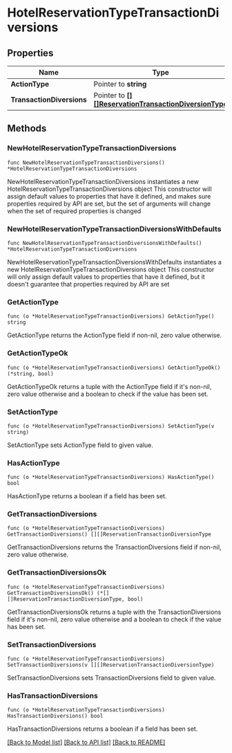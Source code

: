 # HotelReservationTypeTransactionDiversions

## Properties

Name | Type | Description | Notes
------------ | ------------- | ------------- | -------------
**ActionType** | Pointer to **string** |  | [optional] 
**TransactionDiversions** | Pointer to [**[][]ReservationTransactionDiversionType**]([]ReservationTransactionDiversionType.md) |  | [optional] 

## Methods

### NewHotelReservationTypeTransactionDiversions

`func NewHotelReservationTypeTransactionDiversions() *HotelReservationTypeTransactionDiversions`

NewHotelReservationTypeTransactionDiversions instantiates a new HotelReservationTypeTransactionDiversions object
This constructor will assign default values to properties that have it defined,
and makes sure properties required by API are set, but the set of arguments
will change when the set of required properties is changed

### NewHotelReservationTypeTransactionDiversionsWithDefaults

`func NewHotelReservationTypeTransactionDiversionsWithDefaults() *HotelReservationTypeTransactionDiversions`

NewHotelReservationTypeTransactionDiversionsWithDefaults instantiates a new HotelReservationTypeTransactionDiversions object
This constructor will only assign default values to properties that have it defined,
but it doesn't guarantee that properties required by API are set

### GetActionType

`func (o *HotelReservationTypeTransactionDiversions) GetActionType() string`

GetActionType returns the ActionType field if non-nil, zero value otherwise.

### GetActionTypeOk

`func (o *HotelReservationTypeTransactionDiversions) GetActionTypeOk() (*string, bool)`

GetActionTypeOk returns a tuple with the ActionType field if it's non-nil, zero value otherwise
and a boolean to check if the value has been set.

### SetActionType

`func (o *HotelReservationTypeTransactionDiversions) SetActionType(v string)`

SetActionType sets ActionType field to given value.

### HasActionType

`func (o *HotelReservationTypeTransactionDiversions) HasActionType() bool`

HasActionType returns a boolean if a field has been set.

### GetTransactionDiversions

`func (o *HotelReservationTypeTransactionDiversions) GetTransactionDiversions() [][]ReservationTransactionDiversionType`

GetTransactionDiversions returns the TransactionDiversions field if non-nil, zero value otherwise.

### GetTransactionDiversionsOk

`func (o *HotelReservationTypeTransactionDiversions) GetTransactionDiversionsOk() (*[][]ReservationTransactionDiversionType, bool)`

GetTransactionDiversionsOk returns a tuple with the TransactionDiversions field if it's non-nil, zero value otherwise
and a boolean to check if the value has been set.

### SetTransactionDiversions

`func (o *HotelReservationTypeTransactionDiversions) SetTransactionDiversions(v [][]ReservationTransactionDiversionType)`

SetTransactionDiversions sets TransactionDiversions field to given value.

### HasTransactionDiversions

`func (o *HotelReservationTypeTransactionDiversions) HasTransactionDiversions() bool`

HasTransactionDiversions returns a boolean if a field has been set.


[[Back to Model list]](../README.md#documentation-for-models) [[Back to API list]](../README.md#documentation-for-api-endpoints) [[Back to README]](../README.md)


